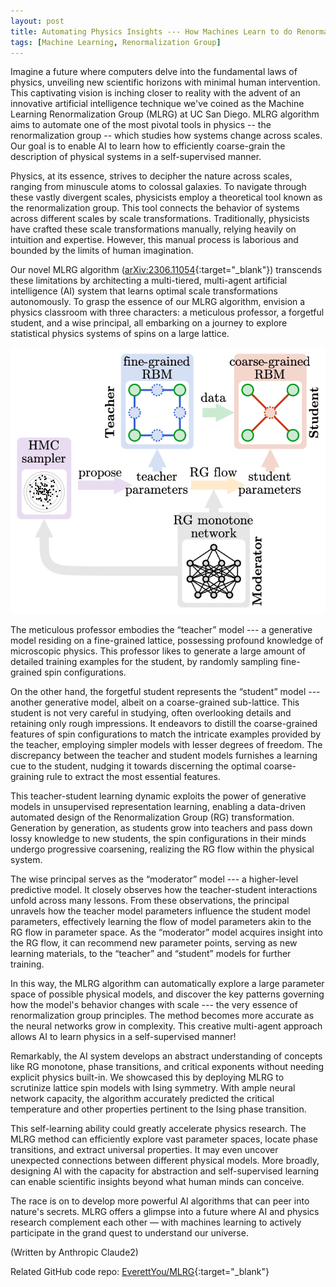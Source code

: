 ```yaml
---
layout: post
title: Automating Physics Insights --- How Machines Learn to do Renormalization
tags: [Machine Learning, Renormalization Group]
---
```



Imagine a future where computers delve into the fundamental laws of physics, unveiling new scientific horizons with minimal human intervention. This captivating vision is inching closer to reality with the advent of an innovative artificial intelligence technique we've coined as the Machine Learning Renormalization Group (MLRG) at UC San Diego. MLRG algorithm aims to automate one of the most pivotal tools in physics -- the renormalization group -- which studies how systems change across scales. Our goal is to enable AI to learn how to efficiently coarse-grain the description of physical systems in a self-supervised manner. 

Physics, at its essence, strives to decipher the nature across scales, ranging from minuscule atoms to colossal galaxies. To navigate through these vastly divergent scales, physicists employ a theoretical tool known as the renormalization group. This tool connects the behavior of systems across different scales by scale transformations. Traditionally, physicists have crafted these scale transformations manually, relying heavily on intuition and expertise. However, this manual process is laborious and bounded by the limits of human imagination.

Our novel MLRG algorithm ([arXiv:2306.11054](https://arxiv.org/abs/2306.11054){:target="_blank"}) transcends these limitations by architecting a multi-tiered, multi-agent artificial intelligence (AI) system that learns optimal scale transformations autonomously. To grasp the essence of our MLRG algorithm, envision a physics classroom with three characters: a meticulous professor, a forgetful student, and a wise principal, all embarking on a journey to explore statistical physics systems of spins on a large lattice.

![Architecture of MLRG algorithm](/assets/img/figures/MLRG.png)

The meticulous professor embodies the “teacher” model --- a generative model residing on a fine-grained lattice, possessing profound knowledge of microscopic physics. This professor likes to generate a large amount of detailed training examples for the student, by randomly sampling fine-grained spin configurations.

On the other hand, the forgetful student represents the “student” model --- another generative model, albeit on a coarse-grained sub-lattice. This student is not very careful in studying, often overlooking details and retaining only rough impressions. It endeavors to distill the coarse-grained features of spin configurations to match the intricate examples provided by the teacher, employing simpler models with lesser degrees of freedom. The discrepancy between the teacher and student models furnishes a learning cue to the student, nudging it towards discerning the optimal coarse-graining rule to extract the most essential features.

This teacher-student learning dynamic exploits the power of generative models in unsupervised representation learning, enabling a data-driven automated design of the Renormalization Group (RG) transformation. Generation by generation, as students grow into teachers and pass down lossy knowledge to new students, the spin configurations in their minds undergo progressive coarsening, realizing the RG flow within the physical system.

The wise principal serves as the “moderator” model --- a higher-level predictive model. It closely observes how the teacher-student interactions unfold across many lessons. From these observations, the principal unravels how the teacher model parameters influence the student model parameters, effectively learning the flow of model parameters akin to the RG flow in parameter space. As the “moderator” model acquires insight into the RG flow, it can recommend new parameter points, serving as new learning materials, to the “teacher” and “student” models for further training.

In this way, the MLRG algorithm can automatically explore a large parameter space of possible physical models, and discover the key patterns governing how the model's behavior changes with scale --- the very essence of renormalization group principles. The method becomes more accurate as the neural networks grow in complexity. This creative multi-agent approach allows AI to learn physics in a self-supervised manner!

Remarkably, the AI system develops an abstract understanding of concepts like RG monotone, phase transitions, and critical exponents without needing explicit physics built-in. We showcased this by deploying MLRG to scrutinize lattice spin models with Ising symmetry. With ample neural network capacity, the algorithm accurately predicted the critical temperature and other properties pertinent to the Ising phase transition.

This self-learning ability could greatly accelerate physics research. The MLRG method can efficiently explore vast parameter spaces, locate phase transitions, and extract universal properties. It may even uncover unexpected connections between different physical models. More broadly, designing AI with the capacity for abstraction and self-supervised learning can enable scientific insights beyond what human minds can conceive.

The race is on to develop more powerful AI algorithms that can peer into nature's secrets. MLRG offers a glimpse into a future where AI and physics research complement each other — with machines learning to actively participate in the grand quest to understand our universe.


(Written by Anthropic Claude2)


Related GitHub code repo: [EverettYou/MLRG](https://github.com/EverettYou/MLRG){:target="_blank"} 